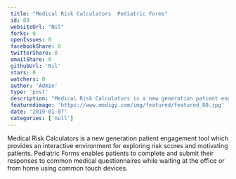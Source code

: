 ```yaml
--- 
 title: "Medical Risk Calculators  Pediatric Forms" 
 id: 80  
 websiteUrl: "Nil" 
 forks: 0 
 openIssues: 0  
 facebookShare: 0  
 twitterShare: 0  
 emailShare: 0  
 githubUrl: 'Nil'
 stars: 0 
 watchers: 0 
 author: 'Admin' 
 type: 'post' 
 description: "Medical Risk Calculators is a new generation patient engagement tool which provides an interactive environment for exploring risk scores and motivatin"
 featuredimage: 'https://www.medigy.com/img/featured/featured_80.jpg' 
 date: '2019-01-07'
 categories: ['null']
---
```

Medical Risk Calculators is a new generation patient engagement tool which provides an interactive environment for exploring risk scores and motivating patients. Pediatric Forms enables patients to complete and submit their responses to common medical questionnaires while waiting at the office or from home using common touch devices.